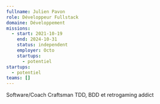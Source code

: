 ```yaml
---
fullname: Julien Pavon
role: Développeur Fullstack
domaine: Développement
missions:
  - start: 2021-10-19
    end: 2024-10-31
    status: independent
    employer: Octo
    startups:
      - potentiel
startups:
  - potentiel
teams: []
---
```

Software/Coach Craftsman TDD, BDD et retrogaming addict
